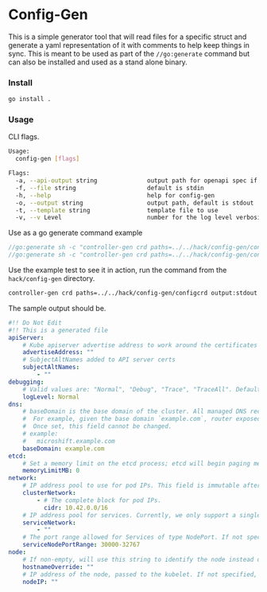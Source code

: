 # Config-Gen

This is a simple generator tool that will read files for a specific struct and generate a yaml representation of it with comments to help keep things in sync. This is meant to be used as part of the `//go:generate` command but can also be installed and used as a stand alone binary.

### Install

```sh
go install .
```

### Usage

CLI flags.

```sh
Usage:
  config-gen [flags]

Flags:
  -a, --api-output string              output path for openapi spec if desired
  -f, --file string                    default is stdin
  -h, --help                           help for config-gen
  -o, --output string                  output path, default is stdout
  -t, --template string                template file to use
  -v, --v Level                        number for the log level verbosity
```

Use as a go generate command example
```go
//go:generate sh -c "controller-gen crd paths=../../hack/config-gen/configcrd output:stdout | go run -mod vendor ../../hack/config-gen -a ../../cockpit-plugin/packaging/config-openapi-spec.json -o ../../packaging/microshift/config.yaml"
//go:generate sh -c "controller-gen crd paths=../../hack/config-gen/configcrd output:stdout | go run -mod vendor ../../hack/config-gen -o ../../docs/howto_config.md -t ../../docs/howto_config.md"
```

Use the example test to see it in action, run the command from the `hack/config-gen` directory.

```sh
controller-gen crd paths=../../hack/config-gen/configcrd output:stdout | go run -mod vendor ../../hack/config-gen
```

The sample output should be.
```yaml
#!! Do Not Edit
#!! This is a generated file
apiServer:
    # Kube apiserver advertise address to work around the certificates issue when requiring external access using the node IP. This will turn into the IP configured in the endpoint slice for kubernetes service. Must be a reachable IP from pods. Defaults to service network CIDR first address.
    advertiseAddress: ""
    # SubjectAltNames added to API server certs
    subjectAltNames:
        - ""
debugging:
    # Valid values are: "Normal", "Debug", "Trace", "TraceAll". Defaults to "Normal".
    logLevel: Normal
dns:
    # baseDomain is the base domain of the cluster. All managed DNS records will be sub-domains of this base. 
    #  For example, given the base domain `example.com`, router exposed domains will be formed as `*.apps.example.com` by default, and API service will have a DNS entry for `api.example.com`, as well as "api-int.example.com" for internal k8s API access. 
    #  Once set, this field cannot be changed.
    # example:
    #   microshift.example.com
    baseDomain: example.com
etcd:
    # Set a memory limit on the etcd process; etcd will begin paging memory when it gets to this value. 0 means no limit.
    memoryLimitMB: 0
network:
    # IP address pool to use for pod IPs. This field is immutable after installation.
    clusterNetwork:
        - # The complete block for pod IPs.
          cidr: 10.42.0.0/16
    # IP address pool for services. Currently, we only support a single entry here. This field is immutable after installation.
    serviceNetwork:
        - ""
    # The port range allowed for Services of type NodePort. If not specified, the default of 30000-32767 will be used. Such Services without a NodePort specified will have one automatically allocated from this range. This parameter can be updated after the cluster is installed.
    serviceNodePortRange: 30000-32767
node:
    # If non-empty, will use this string to identify the node instead of the hostname
    hostnameOverride: ""
    # IP address of the node, passed to the kubelet. If not specified, kubelet will use the node's default IP address.
    nodeIP: ""
```
